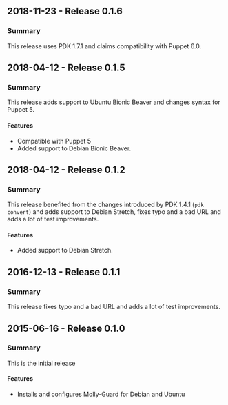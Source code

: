 ## 2018-11-23 - Release 0.1.6
### Summary

This release uses PDK 1.7.1 and claims compatibility with Puppet 6.0.

## 2018-04-12 - Release 0.1.5
### Summary
This release adds support to Ubuntu Bionic Beaver and changes syntax for Puppet 5.

#### Features
- Compatible with Puppet 5
- Added support to Debian Bionic Beaver.

## 2018-04-12 - Release 0.1.2
### Summary
This release benefited from the changes introduced by PDK 1.4.1 (`pdk convert`) and adds support to Debian Stretch, fixes typo and a bad URL and  adds a lot of test improvements.

#### Features
- Added support to Debian Stretch.

## 2016-12-13 - Release 0.1.1
### Summary
This release fixes typo and a bad URL and  adds a lot of test improvements.

## 2015-06-16 - Release 0.1.0
### Summary
This is the initial release

#### Features
- Installs and configures Molly-Guard for Debian and Ubuntu
